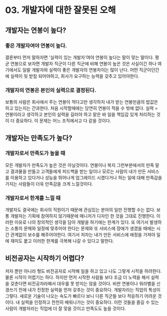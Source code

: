 # 03. 개발자에 대한 잘못된 오해

## 개발자는 연봉이 높다?

### 좋은 개발자여야 연봉이 높다.

결론부터 먼저 말하자면 '실력이 있는 개발자'여야 연봉이 높다는 말이 맞는 말이다. 평균 연봉으로 보자면 개발자 직군이 다른 직군에 비해 연봉이 높은 것은 사실이긴 하나 여기에서도 일발 개발자와 실력이 좋은 개발자의 연봉차이는 많이 난다. 어떤 직군이던간에 실력이 뒷 받침 되어야하고, 회사가 요구하는 능력을 갖추고 있어야한다.

### 개발자의 연봉은 본인의 실력으로 결정된다.

보통의 사람은 회사에서 주는 연봉이 적다고만 생각하지 내가 받는 연봉만큼의 밥값은 하고 있는지는 간과한다. 처음 시작할때에는 당연히 연봉이 적을 수 밖에 없다. 실력 = 연봉이라고 생각하고 본인의 실력을 길러야 하고 맡은 바 일을 책임감 있게 처리하는 것이 더 중요하다. 이 문제는 어느 조직에서고 다 같을 것이다.

## 개발자는 만족도가 높다?

### 개발자로서 만족도가 높을 때

모든 개발자가 만족도가 높은 것은 아닐것이다. 연봉이나 복지 그런부분에서의 만족 말고 결과물을 만들고 고객들에게 피드백을 받는 일이나 모르는 사람이 내가 만든 서비스를 이용하고 있다거나 성능을 뛰어나게 업그레이드 시켰다거나 하는 일에 대해 만족감을 가지는 사람들이 더욱 만족감을 크게 느낄것이다.

### 개발자로서 한계를 느낄 때

개발자도 결국에는 회사의 직원이기 때문에 관심있는 분야의 일만 진행할 수는 없다. 보통 개발자는 기획에 참여하지 않기때문에 매니저가 디자인 한 것을 그대로 진행한다. 이러한 이유로 나의 창의적인 생각을 담아 개발을 하기에는 한계가 있다. 또 여기서 발생하는 소통의 문제와 일정에 맞추어야 한다는 문제와 또 서비스에 장애가 생겼을 때에는 시간 관계없이 보수를 해주어야한다. 여기서 저자는 내가 만든 서비스에 애정을 가져야 일에 재미도 붙고 이러한 한계를 극복해 나갈 수 있다고 말한다.

## 비전공자는 시작하기 어렵다?

저자 뿐만 아니라 형도 비전공자로 시작해 일을 하고 있고 나도 그렇게 시작을 하려한다. 물론 시작이 어렵기는 하다. 하지만 먼저 시작한 사람들 보다 조금 더 노력을 해서 실력을 갖춘다면 비전공자라해서 대우를 못 받지는 않을 것이다. 비싼 연봉이나 워라벨을 신경쓰기 전에 내가 진정한 실력을 먼저 갖추는 것이 중요하다. 개발자라는 직업의 특성이 그렇다. 새로운 기술이 나오는 속도가 빠르다 보니 다른 직군들 보다 적응하기 어려운 것이다. 내 실력을 인정하고 천천히 배워나가는 것이 중요하다. 이런 것들을 즐길 수 있는 사람이 개발자라는 직업에 더
잘 맞을 것이고 만족도도 높을 것이다.
